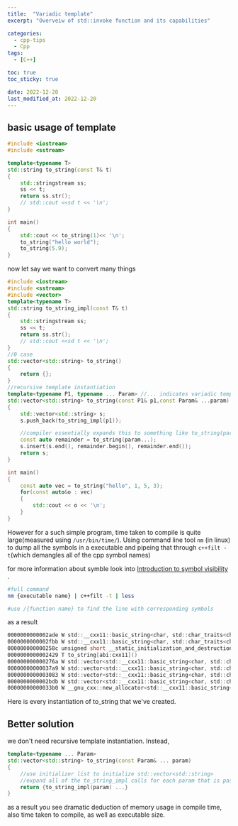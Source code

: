 ```yaml
---
title:  "Variadic template"
excerpt: "Overveiw of std::invoke function and its capabilities"

categories:
  - cpp-tips
  - Cpp
tags:
  - [C++]

toc: true
toc_sticky: true

date: 2022-12-20
last_modified_at: 2022-12-20
---
```


## basic usage of template

```c++
#include <iostream> 
#include <sstream>

template<typename T>
std::string to_string(const T& t)
{
    std::stringstream ss;
    ss << t;   
    return ss.str();
    // std::cout <<sd t << '\n';
}

int main()
{
    std::cout << to_string(1)<< '\n';
    to_string("hello world");
    to_string(5.9);
}
```

now let say we want to convert many things

```c++
#include <iostream> 
#include <sstream>
#include <vector>
template<typename T>
std::string to_string_impl(const T& t)
{
    std::stringstream ss;
    ss << t;   
    return ss.str();
    // std::cout <<sd t << '\n';
}
//0 case
std::vector<std::string> to_string()
{
    return {};
}
//recursive template instantiation
template<typename P1, typename ... Param> //... indicates variadic template
std::vector<std::string> to_string(const P1& p1,const Param& ...param)
{
    std::vector<std::string> s;
    s.push_back(to_string_impl(p1));

    //compiler essentially expands this to something like to_string(param1, param2, param3, ...)
    const auto remainder = to_string(param...);
    s.insert(s.end(), remainder.begin(), remainder.end());
    return s;
}

int main()
{
    const auto vec = to_string("hello", 1, 5, 3);
    for(const auto&o : vec)
    {
        std::cout << o << '\n'; 
    }
}
```

However for a such simple program, time taken to compile is quite large(measured using `/usr/bin/time/`).
Using command line tool `nm` (in linux) to dump all the symbols in a executable and pipeing that through `c++filt -t`(which demangles all of the cpp symbol names)

for more information about symble look into [Introduction to symbol visibility](https://developer.ibm.com/articles/au-aix-symbol-visibility/#:~:text=Symbol%20is%20one%20of%20the,%2Fname%2C%20and%20so%20on.) .
```bash
#full command
nm {executable name} | c++filt -t | less

#use /{function name} to find the line with corresponding symbols
```
as a result


```nasm
0000000000002ade W std::__cxx11::basic_string<char, std::char_traits<char>, std::allocator<char> > to_string_impl<char [6]>(char const (&) [6])
0000000000002fbb W std::__cxx11::basic_string<char, std::char_traits<char>, std::allocator<char> > to_string_impl<int>(int const&)
000000000000258c unsigned short __static_initialization_and_destruction_0(int, int)
0000000000002429 T to_string[abi:cxx11]()
000000000000276a W std::vector<std::__cxx11::basic_string<char, std::char_traits<char>, std::allocator<char> >, std::allocator<std::__cxx11::basic_string<char, std::char_traits<char>, std::allocator<char> > > > to_string<char [6], int, int, int>(char const (&) [6], int const&, int const&, int const&)
00000000000037a9 W std::vector<std::__cxx11::basic_string<char, std::char_traits<char>, std::allocator<char> >, std::allocator<std::__cxx11::basic_string<char, std::char_traits<char>, std::allocator<char> > > > to_string<int>(int const&)
0000000000003083 W std::vector<std::__cxx11::basic_string<char, std::char_traits<char>, std::allocator<char> >, std::allocator<std::__cxx11::basic_string<char, std::char_traits<char>, std::allocator<char> > > > to_string<int, int>(int const&, int const&)
0000000000002bdb W std::vector<std::__cxx11::basic_string<char, std::char_traits<char>, std::allocator<char> >, std::allocator<std::__cxx11::basic_string<char, std::char_traits<char>, std::allocator<char> > > > to_string<int, int, int>(int const&, int const&, int const&)
00000000000033b0 W __gnu_cxx::new_allocator<std::__cxx11::basic_string<char, std::char_traits<char>, std::allocator<char> > >::deallocate(std::__cxx11::basic_string<char, std::char_traits<char>, std::allocator<char> >*, unsigned long)
```

Here is every instantiation of to_string that we've created. 


## Better solution
we don't need recursive template instantiation. Instead,

```c++
template<typename ... Param>
std::vector<std::string> to_string(const Param& ... param)
{
    //use initializer list to initialize std::vector<std::string>
    //expand all of the to_string_impl calls for each param that is passed in
    return {to_string_impl(param) ...}
}
```
as a result you see dramatic deduction of memory usage in compile time, also time taken to compile, as well as executable size. 

